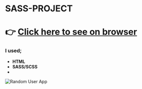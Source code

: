 # SASS-PROJECT

# :point_right: [Click here to see on browser](https://sass-project-beige.vercel.app/)

### I used;
  - <b>HTML</b>
  - <b>SASS/SCSS</b>
  -





![Random User App](https://github.com/IRONSTONE-A/SASS-PROJECT/blob/master/img/sass.project%20.gif)
